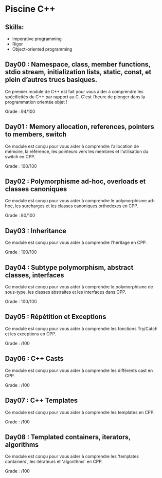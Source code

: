 # Piscine C++

## Skills:
* Imperative programming
* Rigor
* Object-oriented programming

## Day00 : Namespace, class, member functions, stdio stream, initialization lists, static, const, et plein d’autres trucs basiques.
Ce premier module de C++ est fait pour vous aider à comprendre les spécificités du C++ par rapport au C. C'est l'heure de plonger dans la programmation orientée objet !

Grade : 94/100

## Day01 : Memory allocation, references, pointers to members, switch
Ce module est conçu pour vous aider à comprendre l'allocation de mémoire, la référence, les pointeurs vers les membres et l'utilisation du switch en CPP.

Grade : 100/100

## Day02 : Polymorphisme ad-hoc, overloads et classes canoniques
Ce module est conçu pour vous aider à comprendre le polymorphisme ad-hoc, les surcharges et les classes canoniques orthodoxes en CPP.

Grade : 80/100

## Day03 : Inheritance
Ce module est conçu pour vous aider à comprendre l'héritage en CPP.

Grade : 100/100

## Day04 : Subtype polymorphism, abstract classes, interfaces
Ce module est conçu pour vous aider à comprendre le polymorphisme de sous-type, les classes abstraites et les interfaces dans CPP.

Grade : 100/100

## Day05 : Répétition et Exceptions
Ce module est conçu pour vous aider à comprendre les fonctions Try/Catch et les exceptions en CPP.

Grade : /100

## Day06 : C++ Casts
Ce module est conçu pour vous aider à comprendre les différents cast en CPP.

Grade : /100

## Day07 : C++ Templates
Ce module est conçu pour vous aider à comprendre les templates en CPP.

Grade : /100

## Day08 : Templated containers, iterators, algorithms
Ce module est conçu pour vous aider à comprendre les 'templates containers', les itérateurs et 'algorithms' en CPP.

Grade : /100

